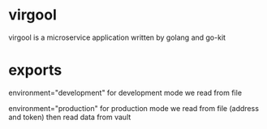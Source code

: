 # virgool
 virgool is a microservice application written by golang and go-kit


# exports
environment="development"
for development mode we read from file

environment="production"
for production mode we read from file (address and token) then read data from vault